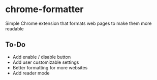 # chrome-formatter
Simple Chrome extension that formats web pages to make them more readable


## To-Do
- Add enable / disable button
- Add user customizable settings
- Better formatting for more websites
- Add reader mode
